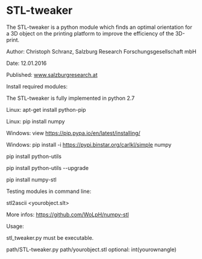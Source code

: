 # STL-tweaker
The STL-tweaker is a python module which finds an optimal orientation for a 3D object on the printing platform to improve the efficiency of the 3D-print. 


Author: Christoph Schranz, Salzburg Research Forschungsgesellschaft mbH 

Date: 	12.01.2016 

Published: www.salzburgresearch.at 


Install required modules: 

The STL-tweaker is fully implemented in python 2.7 

Linux: 	apt-get install python-pip  

Linux:	 pip install numpy 

Windows: view https://pip.pypa.io/en/latest/installing/ 

Windows: pip install -i https://pypi.binstar.org/carlkl/simple numpy 


pip install python-utils 

pip install python-utils --upgrade 

pip install numpy-stl 


Testing modules in command line:  

stl2ascii <yourobject.slt>  

More infos: https://github.com/WoLpH/numpy-stl  


Usage:  

stl_tweaker.py must be executable.  

path/STL-tweaker.py path/yourobject.stl optional: int(yourownangle)

